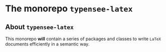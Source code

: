 The monorepo `typensee-latex`
=============================


About `typensee-latex`
----------------------

This monorepo **will** contain a series of packages and classes to write `LaTeX` documents efficiently in a semantic way.


<!-- :monorepo-content-START: -->
<!-- :monorepo-content-END: -->


<!-- :version-START: -->
<!-- :version-END: -->
